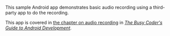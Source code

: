 This sample Android app demonstrates
basic audio recording using a third-party app to do the recording.

This app is covered in 
[the chapter on audio recording](https://commonsware.com/Android/previews/audio-recording)
in [*The Busy Coder's Guide to Android Development*](https://commonsware.com/Android/).

